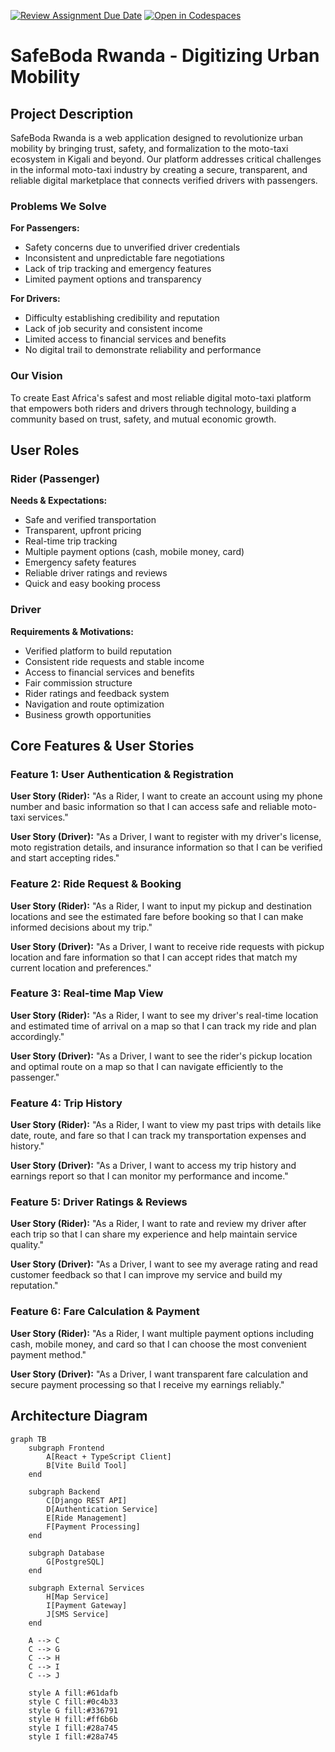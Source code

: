 [![Review Assignment Due Date](https://classroom.github.com/assets/deadline-readme-button-22041afd0340ce965d47ae6ef1cefeee28c7c493a6346c4f15d667ab976d596c.svg)](https://classroom.github.com/a/iX-nLBJ4)
[![Open in Codespaces](https://classroom.github.com/assets/launch-codespace-2972f46106e565e64193e422d61a12cf1da4916b45550586e14ef0a7c637dd04.svg)](https://classroom.github.com/open-in-codespaces?assignment_repo_id=20963308)

# SafeBoda Rwanda - Digitizing Urban Mobility

## Project Description

SafeBoda Rwanda is a web application designed to revolutionize urban mobility by bringing trust, safety, and formalization to the moto-taxi ecosystem in Kigali and beyond. Our platform addresses critical challenges in the informal moto-taxi industry by creating a secure, transparent, and reliable digital marketplace that connects verified drivers with passengers.

### Problems We Solve

**For Passengers:**
- Safety concerns due to unverified driver credentials
- Inconsistent and unpredictable fare negotiations
- Lack of trip tracking and emergency features
- Limited payment options and transparency

**For Drivers:**
- Difficulty establishing credibility and reputation
- Lack of job security and consistent income
- Limited access to financial services and benefits
- No digital trail to demonstrate reliability and performance

### Our Vision

To create East Africa's safest and most reliable digital moto-taxi platform that empowers both riders and drivers through technology, building a community based on trust, safety, and mutual economic growth.

## User Roles

### Rider (Passenger)

**Needs & Expectations:**
- Safe and verified transportation
- Transparent, upfront pricing
- Real-time trip tracking
- Multiple payment options (cash, mobile money, card)
- Emergency safety features
- Reliable driver ratings and reviews
- Quick and easy booking process

### Driver

**Requirements & Motivations:**
- Verified platform to build reputation
- Consistent ride requests and stable income
- Access to financial services and benefits
- Fair commission structure
- Rider ratings and feedback system
- Navigation and route optimization
- Business growth opportunities

## Core Features & User Stories

### Feature 1: User Authentication & Registration

**User Story (Rider):** 
"As a Rider, I want to create an account using my phone number and basic information so that I can access safe and reliable moto-taxi services."

**User Story (Driver):** 
"As a Driver, I want to register with my driver's license, moto registration details, and insurance information so that I can be verified and start accepting rides."

### Feature 2: Ride Request & Booking

**User Story (Rider):** 
"As a Rider, I want to input my pickup and destination locations and see the estimated fare before booking so that I can make informed decisions about my trip."

**User Story (Driver):** 
"As a Driver, I want to receive ride requests with pickup location and fare information so that I can accept rides that match my current location and preferences."

### Feature 3: Real-time Map View

**User Story (Rider):** 
"As a Rider, I want to see my driver's real-time location and estimated time of arrival on a map so that I can track my ride and plan accordingly."

**User Story (Driver):** 
"As a Driver, I want to see the rider's pickup location and optimal route on a map so that I can navigate efficiently to the passenger."

### Feature 4: Trip History

**User Story (Rider):** 
"As a Rider, I want to view my past trips with details like date, route, and fare so that I can track my transportation expenses and history."

**User Story (Driver):** 
"As a Driver, I want to access my trip history and earnings report so that I can monitor my performance and income."

### Feature 5: Driver Ratings & Reviews

**User Story (Rider):** 
"As a Rider, I want to rate and review my driver after each trip so that I can share my experience and help maintain service quality."

**User Story (Driver):** 
"As a Driver, I want to see my average rating and read customer feedback so that I can improve my service and build my reputation."

### Feature 6: Fare Calculation & Payment

**User Story (Rider):** 
"As a Rider, I want multiple payment options including cash, mobile money, and card so that I can choose the most convenient payment method."

**User Story (Driver):** 
"As a Driver, I want transparent fare calculation and secure payment processing so that I receive my earnings reliably."

## Architecture Diagram

```mermaid
graph TB
    subgraph Frontend
        A[React + TypeScript Client]
        B[Vite Build Tool]
    end

    subgraph Backend
        C[Django REST API]
        D[Authentication Service]
        E[Ride Management]
        F[Payment Processing]
    end

    subgraph Database
        G[PostgreSQL]
    end

    subgraph External Services
        H[Map Service]
        I[Payment Gateway]
        J[SMS Service]
    end

    A --> C
    C --> G
    C --> H
    C --> I
    C --> J
    
    style A fill:#61dafb
    style C fill:#0c4b33
    style G fill:#336791
    style H fill:#ff6b6b
    style I fill:#28a745
    style I fill:#28a745
